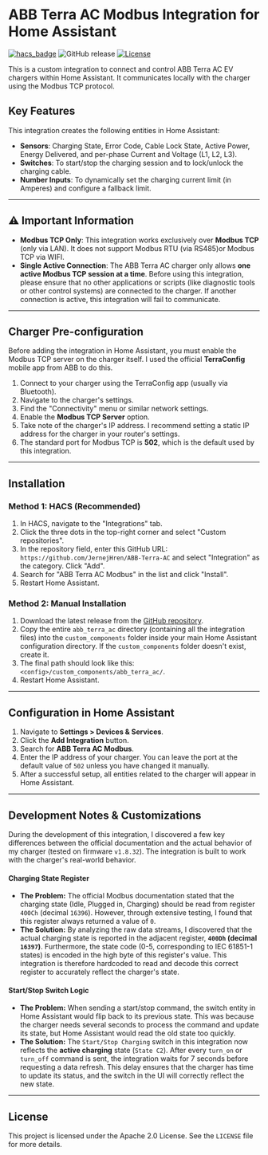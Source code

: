 # ABB Terra AC Modbus Integration for Home Assistant

[![hacs_badge](https://img.shields.io/badge/HACS-Custom-orange.svg)](https://github.com/custom-components/hacs)
![GitHub release](https://img.shields.io/github/v/release/JernejHren/ABB-Terra-AC)
[![License](https://img.shields.io/badge/License-Apache_2.0-blue.svg)](https://opensource.org/licenses/Apache-2.0)

This is a custom integration to connect and control ABB Terra AC EV chargers within Home Assistant. It communicates locally with the charger using the Modbus TCP protocol.

## Key Features
This integration creates the following entities in Home Assistant:
- **Sensors**: Charging State, Error Code, Cable Lock State, Active Power, Energy Delivered, and per-phase Current and Voltage (L1, L2, L3).
- **Switches**: To start/stop the charging session and to lock/unlock the charging cable.
- **Number Inputs**: To dynamically set the charging current limit (in Amperes) and configure a fallback limit.

---

## ⚠️ Important Information

- **Modbus TCP Only**: This integration works exclusively over **Modbus TCP** (only via LAN). It does not support Modbus RTU (via RS485)or Modbus TCP via WIFI.
- **Single Active Connection**: The ABB Terra AC charger only allows **one active Modbus TCP session at a time**. Before using this integration, please ensure that no other applications or scripts (like diagnostic tools or other control systems) are connected to the charger. If another connection is active, this integration will fail to communicate.

---

## Charger Pre-configuration

Before adding the integration in Home Assistant, you must enable the Modbus TCP server on the charger itself. I used the official **TerraConfig** mobile app from ABB to do this.

1.  Connect to your charger using the TerraConfig app (usually via Bluetooth).
2.  Navigate to the charger's settings.
3.  Find the "Connectivity" menu or similar network settings.
4.  Enable the **Modbus TCP Server** option.
5.  Take note of the charger's IP address. I recommend setting a static IP address for the charger in your router's settings.
6.  The standard port for Modbus TCP is **502**, which is the default used by this integration.

---

## Installation

### Method 1: HACS (Recommended)

1.  In HACS, navigate to the "Integrations" tab.
2.  Click the three dots in the top-right corner and select "Custom repositories".
3.  In the repository field, enter this GitHub URL: `https://github.com/JernejHren/ABB-Terra-AC` and select "Integration" as the category. Click "Add".
4.  Search for "ABB Terra AC Modbus" in the list and click "Install".
5.  Restart Home Assistant.

### Method 2: Manual Installation

1.  Download the latest release from the [GitHub repository](https://github.com/JernejHren/ABB-Terra-AC).
2.  Copy the entire `abb_terra_ac` directory (containing all the integration files) into the `custom_components` folder inside your main Home Assistant configuration directory. If the `custom_components` folder doesn't exist, create it.
3.  The final path should look like this: `<config>/custom_components/abb_terra_ac/`.
4.  Restart Home Assistant.

---

## Configuration in Home Assistant

1.  Navigate to **Settings > Devices & Services**.
2.  Click the **Add Integration** button.
3.  Search for **ABB Terra AC Modbus**.
4.  Enter the IP address of your charger. You can leave the port at the default value of `502` unless you have changed it manually.
5.  After a successful setup, all entities related to the charger will appear in Home Assistant.

---

## Development Notes & Customizations

During the development of this integration, I discovered a few key differences between the official documentation and the actual behavior of my charger (tested on firmware `v1.8.32`). The integration is built to work with the charger's real-world behavior.

#### Charging State Register
- **The Problem:** The official Modbus documentation stated that the charging state (Idle, Plugged in, Charging) should be read from register `400Ch` (decimal `16396`). However, through extensive testing, I found that this register always returned a value of `0`.
- **The Solution:** By analyzing the raw data streams, I discovered that the actual charging state is reported in the adjacent register, **`400Dh` (decimal `16397`)**. Furthermore, the state code (0-5, corresponding to IEC 61851-1 states) is encoded in the high byte of this register's value. This integration is therefore hardcoded to read and decode this correct register to accurately reflect the charger's state.

#### Start/Stop Switch Logic
- **The Problem:** When sending a start/stop command, the switch entity in Home Assistant would flip back to its previous state. This was because the charger needs several seconds to process the command and update its state, but Home Assistant would read the old state too quickly.
- **The Solution:** The `Start/Stop Charging` switch in this integration now reflects the **active charging** state (`State C2`). After every `turn_on` or `turn_off` command is sent, the integration waits for 7 seconds before requesting a data refresh. This delay ensures that the charger has time to update its status, and the switch in the UI will correctly reflect the new state.

---

## License
This project is licensed under the Apache 2.0 License. See the `LICENSE` file for more details.
